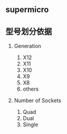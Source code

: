 
## supermicro




## 型号划分依据

1. Generation
    1. X12
    1. X11
    1. X10
    1. X9
    1. X8
    1. others

1. Number of Sockets
    1. Quad
    1. Dual
    1. Single
